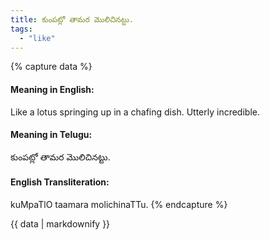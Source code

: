 ```yaml
---
title: కుంపట్లో తామర మొలిచినట్టు.
tags:
  - "like"
---
```


{% capture data %}
#### Meaning in English:
Like a lotus springing up in a chafing dish.
Utterly incredible.

#### Meaning in Telugu:
కుంపట్లో తామర మొలిచినట్టు.

#### English Transliteration:
kuMpaTlO taamara molichinaTTu.
{% endcapture %}

<div class="notice">{{ data | markdownify }}</div>

